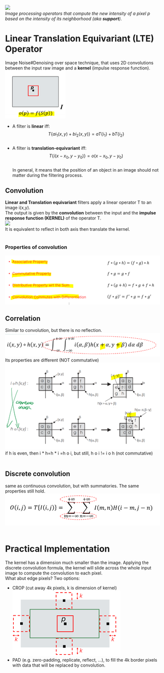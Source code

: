 ![](../../img/convolution_arithmetic_-_padding_strides.gif-)<br>
_Image processing operators that compute the new intensity of a pixel $p$ based on the intensity of its neighborhood (aka **support**)._<br>
# Linear Translation Equivariant (LTE) Operator<br>
Image Noise#Denoising over space technique, that uses 2D convolutions between the input raw image and a **kernel** (impulse response function).<br>
![](../../img/pasted-image-20230830114916.png)<br>
- A filter is **linear** iff: $$T\{ai_1(x,y)+bi_2(x,y)\}=aT\{i_1\}+bT\{i_2\}$$<br>
- A filter is **translation-equivariant** iff: $$T\{i(x-x_{0}, y-y_{0})\}=o(x-x_{0},y-y_{0})$$<br>
	In general, it means that the position of an object in an image should not matter during the filtering process.<br>
## Convolution <br>
**Linear and Translation equivariant** filters apply a linear operator T to an image i(x,y).<br>
The output is given by the **convolution** between the input and the **impulse response function (KERNEL)** of the operator T.<br>
![](../../img/pasted-image-20230311105720.png-|-500)<br>
It is equivalent to reflect in both axis then translate the kernel.<br>
<br>
### Properties of convolution<br>
![](../../img/pasted-image-20230311105923.png)<br>
## Correlation<br>
Similar to convolution, but there is no reflection.<br>
![](../../img/pasted-image-20230311110618.png)<br>
Its properties are different (NOT commutative)<br>
![](../../img/pasted-image-20230311110652.png)<br>
if h is even, then i * h=h * i =h o i, but still, h o i != i o h (not commutative)<br>
<br>
## Discrete convolution<br>
same as continuous convolution, but with summatories. The same properties still hold. <br>
![](../../img/pasted-image-20230311161026.png)<br>
<br>
# Practical Implementation<br>
The kernel has a dimension much smaller than the image. Applying the discrete convolution formula, the kernel will slide across the whole input image to compute the convolution to each pixel.<br>
What abut edge pixels? Two options:<br>
- CROP (cut away 4k pixels, k is dimension of kernel)<br>
![](../../img/pasted-image-20230313092552.png)<br>
- PAD (e.g. zero-padding, replicate, reflect, ...), to fill the 4k border pixels with data that will be replaced by convolution.<br>
<br>
<br>
<br>
